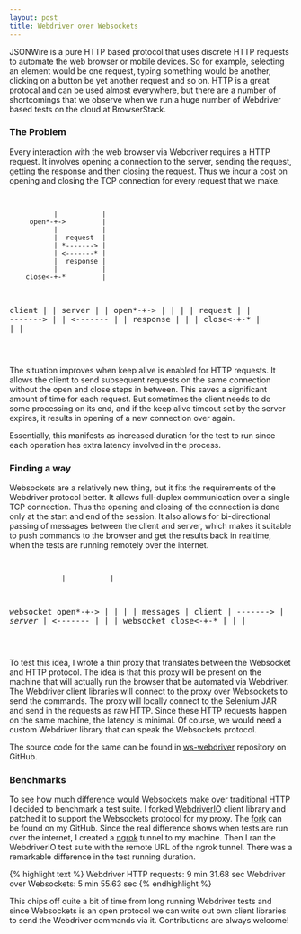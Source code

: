 ```yaml
---
layout: post
title: Webdriver over Websockets
---
```


JSONWire is a pure HTTP based protocol that uses discrete HTTP requests to automate the web browser or mobile devices. So for example, selecting an element would be one request, typing something would be another, clicking on a button be yet another request and so on. HTTP is a great protocal and can be used almost everywhere, but there are a number of shortcomings that we observe when we run a huge number of Webdriver based tests on the cloud at BrowserStack.

### The Problem

Every interaction with the web browser via Webdriver requires a HTTP request. It involves opening a connection to the server, sending the request, getting the response and then closing the request. Thus we incur a cost on opening and closing the TCP connection for every request that we make.
<div class="shaky-container"><pre class="shaky">

               |           |
         open*-+->         |
               |           |
               |  request  |
               | *-------> |
               | <-------* |
               |  response |
               |           |
        close<-+-*         |
client         |           |  server
               |           |
         open*-+->         |
               |           |
               |  request  |
               | *-------> |
               | <-------* |
               |  response |
               |           |
        close<-+-*         |
               |           |

</pre></div>

The situation improves when keep alive is enabled for HTTP requests. It allows the client to send subsequent requests on the same connection without the open and close steps in between. This saves a significant amount of time for each request. But sometimes the client needs to do some processing on its end, and if the keep alive timeout set by the server expires, it results in opening of a new connection over again.

Essentially, this manifests as increased duration for the test to run since each operation has extra latency involved in the process.

### Finding a way

Websockets are a relatively new thing, but it fits the requirements of the Webdriver protocol better. It allows full-duplex communication over a single TCP connection. Thus the opening and closing of the connection is done only at the start and end of the session. It also allows for bi-directional passing of messages between the client and server, which makes it suitable to push commands to the browser and get the results back in realtime, when the tests are running remotely over the internet.

<div class="shaky-container"><pre class="shaky">

                 |           |
 websocket open*-+->         |
                 |           |
                 | messages  |
      client     | *-------> |  server
                 | <-------* |
                 |           |
websocket close<-+-*         |
                 |           |

</pre></div>

To test this idea, I wrote a thin proxy that translates between the Websocket and HTTP protocol. The idea is that this proxy will be present on the machine that will actually run the browser that be automated via Webdriver. The Webdriver client libraries will connect to the proxy over Websockets to send the commands. The proxy will locally connect to the Selenium JAR and send in the requests as raw HTTP. Since these HTTP requests happen on the same machine, the latency is minimal. Of course, we would need a custom Webdriver library that can speak the Websockets protocol.

The source code for the same can be found in [ws-webdriver](https://github.com/sankha93/ws-webdriver) repository on GitHub.

### Benchmarks

To see how much difference would Websockets make over traditional HTTP I decided to benchmark a test suite. I forked [WebdriverIO](http://webdriver.io) client library and patched it to support the Websockets protocol for my proxy. The [fork](https://github.com/sankha93/webdriverio) can be found on my GitHub. Since the real difference shows when tests are run over the internet, I created a [ngrok](https://ngrok.com/) tunnel to my machine. Then I ran the WebdriverIO test suite with the remote URL of the ngrok tunnel. There was a remarkable difference in the test running duration.

{% highlight text %}
Webdriver HTTP requests:         9 min 31.68 sec
Webdriver over Websockets:       5 min 55.63 sec
{% endhighlight %}

This chips off quite a bit of time from long running Webdriver tests and since Websockets is an open protocol we can write out own client libraries to send the Webdriver commands via it. Contributions are always welcome!
<script type="text/javascript" src="/js/shaky.dart.js">
